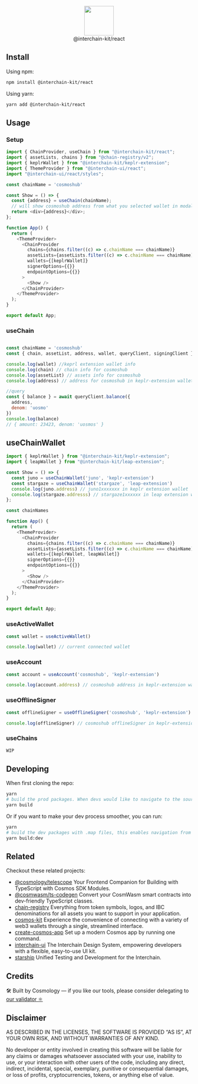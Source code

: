 <p align="center">
  <img src="https://user-images.githubusercontent.com/545047/188804067-28e67e5e-0214-4449-ab04-2e0c564a6885.svg" width="80"><br />
    @interchain-kit/react
</p>

## Install
Using npm:
```sh
npm install @interchain-kit/react
```
Using yarn:
```sh
yarn add @interchain-kit/react
```

## Usage
### Setup
```js
import { ChainProvider, useChain } from "@interchain-kit/react";
import { assetLists, chains } from "@chain-registry/v2";
import { keplrWallet } from "@interchain-kit/keplr-extension";
import { ThemeProvider } from "@interchain-ui/react";
import "@interchain-ui/react/styles";

const chainName = 'cosmoshub'

const Show = () => {
  const {address} = useChain(chainName);
  // will show cosmoshub address from what you selected wallet in modal
  return <div>{address}</div>;
};

function App() {
  return (
    <ThemeProvider>
      <ChainProvider
        chains={chains.filter((c) => c.chainName === chainName)}
        assetLists={assetLists.filter((c) => c.chainName === chainName)}
        wallets={[keplrWallet]}
        signerOptions={{}}
        endpointOptions={{}}
      >
        <Show />
      </ChainProvider>
    </ThemeProvider>
  );
}

export default App;
```

### useChain
```js

const chainName = 'cosmoshub'
const { chain, assetList, address, wallet, queryClient, signingClient } = useChain(chainName)

console.log(wallet) //keprl extension wallet info
console.log(chain) // chain info for cosmoshub
console.log(assetList) // assets info for cosmoshub
console.log(address) // address for cosmoshub in keplr-extension wallet

//query
const { balance } = await queryClient.balance({
  address,
  denom: 'uosmo'
})
console.log(balance)
// { amount: 23423, denom: 'uosmos' }

```

## useChainWallet
```js
import { keplrWallet } from "@interchain-kit/keplr-extension";
import { leapWallet } from "@interchain-kit/leap-extension";

const Show = () => {
  const juno = useChainWallet('juno', 'keplr-extension')
  const stargaze = useChainWallet('stargaze', 'leap-extension')
  console.log(juno.address) // juno1xxxxxxx in keplr extension wallet
  console.log(stargaze.addresss) // stargaze1xxxxxx in leap extension wallet
};

const chainNames 

function App() {
  return (
    <ThemeProvider>
      <ChainProvider
        chains={chains.filter((c) => c.chainName === chainName)}
        assetLists={assetLists.filter((c) => c.chainName === chainName)}
        wallets={[keplrWallet, leapWallet]}
        signerOptions={{}}
        endpointOptions={{}}
      >
        <Show />
      </ChainProvider>
    </ThemeProvider>
  );
}

export default App;
```

### useActiveWallet
```js
const wallet = useActiveWallet()

console.log(wallet) // current connected wallet

```

### useAccount
```js
const account = useAccount('cosmoshub', 'keplr-extension')

console.log(account.address) // cosmoshub address in keplr-extension wallet

```

### useOfflineSigner
```js
const offlineSigner = useOfflineSigner('cosmoshub', 'keplr-extension')

console.log(offlineSigner) // cosmoshub offlineSigner in keplr-extension wallet 
```

### useChains

```js
WIP
```


## Developing

When first cloning the repo:

```sh
yarn
# build the prod packages. When devs would like to navigate to the source code, this will only navigate from references to their definitions (.d.ts files) between packages.
yarn build
```

Or if you want to make your dev process smoother, you can run:

```sh
yarn
# build the dev packages with .map files, this enables navigation from references to their source code between packages.
yarn build:dev
```

## Related

Checkout these related projects:

* [@cosmology/telescope](https://github.com/cosmology-tech/telescope) Your Frontend Companion for Building with TypeScript with Cosmos SDK Modules.
* [@cosmwasm/ts-codegen](https://github.com/CosmWasm/ts-codegen) Convert your CosmWasm smart contracts into dev-friendly TypeScript classes.
* [chain-registry](https://github.com/cosmology-tech/chain-registry) Everything from token symbols, logos, and IBC denominations for all assets you want to support in your application.
* [cosmos-kit](https://github.com/cosmology-tech/cosmos-kit) Experience the convenience of connecting with a variety of web3 wallets through a single, streamlined interface.
* [create-cosmos-app](https://github.com/cosmology-tech/create-cosmos-app) Set up a modern Cosmos app by running one command.
* [interchain-ui](https://github.com/cosmology-tech/interchain-ui) The Interchain Design System, empowering developers with a flexible, easy-to-use UI kit.
* [starship](https://github.com/cosmology-tech/starship) Unified Testing and Development for the Interchain.

## Credits

🛠 Built by Cosmology — if you like our tools, please consider delegating to [our validator ⚛️](https://cosmology.zone/validator)


## Disclaimer

AS DESCRIBED IN THE LICENSES, THE SOFTWARE IS PROVIDED “AS IS”, AT YOUR OWN RISK, AND WITHOUT WARRANTIES OF ANY KIND.

No developer or entity involved in creating this software will be liable for any claims or damages whatsoever associated with your use, inability to use, or your interaction with other users of the code, including any direct, indirect, incidental, special, exemplary, punitive or consequential damages, or loss of profits, cryptocurrencies, tokens, or anything else of value.
